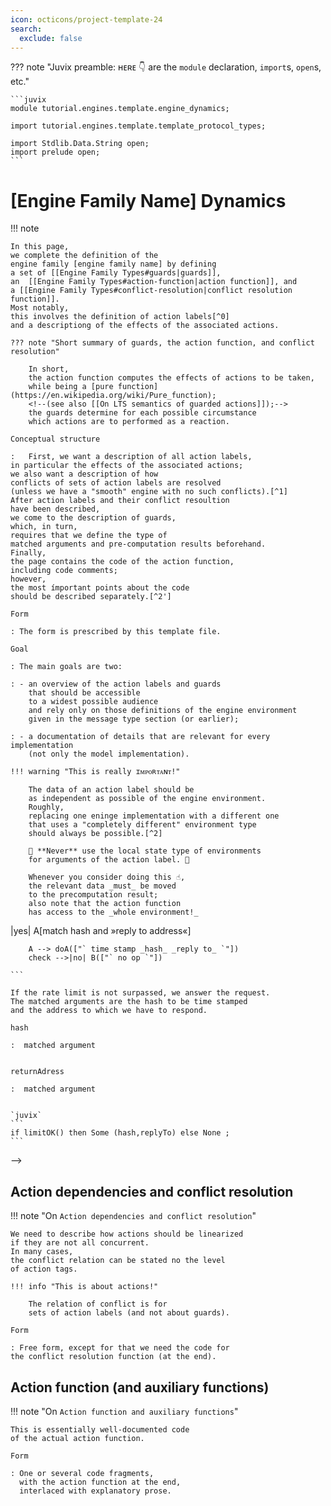 ```yaml
---
icon: octicons/project-template-24
search:
  exclude: false
---
```


??? note "Juvix preamble: ʜᴇʀᴇ 👇 are the `module` declaration, `import`s, `open`s, etc."

    ```juvix
    module tutorial.engines.template.engine_dynamics;

    import tutorial.engines.template.template_protocol_types;

    import Stdlib.Data.String open;
    import prelude open;
    ```

# [Engine Family Name] Dynamics

!!! note

    In this page,
    we complete the definition of the
    engine family [engine family name] by defining
    a set of [[Engine Family Types#guards|guards]],
    an  [[Engine Family Types#action-function|action function]], and
    a [[Engine Family Types#conflict-resolution|conflict resolution function]].
    Most notably,
    this involves the definition of action labels[^0]
    and a descriptiong of the effects of the associated actions.

    ??? note "Short summary of guards, the action function, and conflict resolution"

        In short,
        the action function computes the effects of actions to be taken,
        while being a [pure function](https://en.wikipedia.org/wiki/Pure_function);
        <!--(see also [[On LTS semantics of guarded actions]]);-->
        the guards determine for each possible circumstance
        which actions are to performed as a reaction.

    Conceptual structure

    :   First, we want a description of all action labels,
    in particular the effects of the associated actions;
    we also want a description of how
    conflicts of sets of action labels are resolved
    (unless we have a "smooth" engine with no such conflicts).[^1]
    After action labels and their conflict resoultion
    have been described,
    we come to the description of guards,
    which, in turn,
    requires that we define the type of
    matched arguments and pre-computation results beforehand.
    Finally,
    the page contains the code of the action function,
    including code comments;
    however,
    the most ímportant points about the code
    should be described separately.[^2']

    Form

    : The form is prescribed by this template file.

    Goal

    : The main goals are two:

    : - an overview of the action labels and guards
        that should be accessible
        to a widest possible audience
        and rely only on those definitions of the engine environment
        given in the message type section (or earlier);

    : - a documentation of details that are relevant for every implementation
        (not only the model implementation).

    !!! warning "This is really ɪᴍᴘᴏʀᴛᴀɴᴛ!"

        The data of an action label should be
        as independent as possible of the engine environment.
        Roughly,
        replacing one eninge implementation with a different one
        that uses a "completely different" environment type
        should always be possible.[^2]

        🚨 **Never** use the local state type of environments
        for arguments of the action label. 🚨

        Whenever you consider doing this ☝️,
        the relevant data _must_ be moved
        to the precomputation result;
        also note that the action function
        has access to the _whole environment!_
<!--ᚦ leave this here for the time being¶
    This involves the definition of three types—or type parameters,
    to be precise—besides those defined in the engine environment,
    whose terms guards compute and
    also feature in the input of the action function.

    Matched arguments

    :   Matched arguments are typically obtained by pattern matching of messages,
        be it from a trigger or previously received messages in one of the mailboxes.

    Action labels

    :   Action labels describe actions that members of the engine family
        [engine family name] can perform, in principle.


    Precomputation results

    :   Guards may involve non-trivial computations,
        wich should not be repeated;
         instead the results are passed on as precomputation result.

--><!--
    For this,
    we first define a datatype of _action labels,_
    each of which defines an action that
    a member of the engine family can perform
    (in response to messages or timer notifications)—without
    mentioning the specific circumastances that call
    for performing the action that the action label describes.
    The action labels are complemented by a set of guarded actions,
    which describe situations under which certain actions are actually performed.-->

!!! todo "definition of _engine system_"

    Where do we have the definition of engine system now?

## Overview

!!! note "On `Overview`"

    Form

    : The overview is free form,
    but preferably short
    (as many descriptions will follow).

    !!! quote "Pseudo-example"

        We give actions the structure of serial-parallel graphs
        such that computation can be parallelized.
        This involves splitting up the state into several parts
        and recombine results of what we shall call
        _action primitives._

## Action labels

!!! note "On `Action labels`"

    We first define a Juvix type of action labels.
    This type is required to be a record type or an algebraic data type
    for the purposes of the Anoma specification.
    The constructors of this type are called _action tags,_
    in analogy to _message tag._

    ??? info "Action labels determine unique action effects: _∀ label ∃! effect_"

        The action label alone has to determine
        the ensuing action effect,
        i.e.,
        how the state is to be updated,
        which list of messages has to be added to the send queue,
        what set of engines is to be spawned, and
        the changes to the timer list of the engine environment.
        Note that the action label has arguments that carry non-trivial data.

        👉 _The action tag parameters should be "minimal"!_

        The rule of thumb is that
        for each parameter that you may consider to add to an action label,
        consider to move it to the type of
        [[Engine Dynamics Template#matchable-arguments|matchable arguments]]
        or arbitrary
        [[Engine Dynamics Template#precomputation-results|precomputation results]].

    Conceptual structure

    :   Each action tag should have a small
        description of what the effects of the associated action(s) are,
        in broad terms, and a specific example term of the action label type.
        Ideally,
        the action tag alone determines a single action,
        because the guards should take care of any case distinctions;
        however, there may be exceptions to the rule.

    Form

    :   The form is similar to that of
        the message datatype of
        [[Engine Environment Template#messages|engine environments]].

    :   - We first give the Juvix code of
          the action label datatype
          named `[EngineFamilyName]ActionLabel`.

    :   - Then we have
          one sub-subsection for each action tag of the Juvix datatype,
          with a level three heading  `### [Action Tag ⟨i⟩]`.
          In these sub-subections, we have the following.
          
          Action tag code snippet

          : We first have the code snippet of the constructor,
          quoting the resepective portion of the Juvix datatype.

          Description
          
          : We describe in broad terms of the associated action.[^3]

          Example term

          : We give an example term ("wrapped" in a local module).

          Action effects

          : We describe the action effects in more detail,
          using a definition list for each of the following "terms":
          state update,
          messages to be sent,
          engines to be spawned,
          timer updates.

    Goal

    : An understanding of the purpose of the actions that action labels describe,
    without the need to consult later sections.

    !!! quote "Pseudo-example"

        ```juvix
        type someActionLabel :=
          | -- --8<-- [start:doThis]
            doThis String
            -- --8<-- [end:doThis]
          ;
        type anotherActionLabel :=
          | doThat String
        ;

        type allLabels :=
          | -- --8<-- [start:doAlternative]
            doAlternative (Either someActionLabel anotherActionLabel)
            -- --8<-- [end:doAlternative]
          | doBoth (Pair someActionLabel anotherActionLabel)
          | doAnotherAction String
        ;
        ```

        The corresponding structure would be the one of the last type.

        ### doAlternative

        !!! quote ""

            --8<-- "./engine_dynamics.juvix.md:doAlternative"

        We perform one of the two altertives,
         depending on user input and randomness—`coming soon™`.

        ```juvix
        module do_alternative_example;

        doAlternativeExample : allLabels :=
          doAlternative (prelude.Left (doThis "do it!"));

        end;
        ```

        #### Either.Left 

        The first alternative does _this._

        State update

        : Nothing happens.

        Messages to be sent

        : No messages are added to the send queue. 

        Engines to be spawned

        : None.

        Timer updates

        : None.

        #### Either.Right

        The other alternative does _that._

        ### doBoth

        Here we do both.

        #### first  `{` optional `}`

        Well, we have described _this_ above.

        #### second  `{` optional `}`

        Well, we have described _that_ above.

        ### doAnotherAction

        Finally, we have a third kind of action
        that also has to be documented.

## Matchable arguments

!!! note "On `Matchable arguments`"

    Matchable arguments are inspired by pattern matching;
    e.g., in
    [`receive do`-statements](https://hexdocs.pm/elixir/main/processes.html#sending-and-receiving-messages)
    in Elixir,
    we may match a subset of the arguments of a message tag.
    The type of matchable arguments defines
    which arguments possibly will be matched.
    Note that some ímportant arguments may already be covered by
    the arguments of the action label.

    Form

    : A Juvix algebraic datatype followed by documentation.

    Goal

    : Get an overview of which arguments we want to pass to the action function
      besides the action label.


## Precomputation results

!!! note "On `Precomputation results`"

    Guard evaluation may involve non-trivial computation
    that should not have to be repeated in
    the computation of the actions effects.
    Thus,
    we have a third input for action functions,
    which is meant to relay any precomputation results
    beyond matching and label computation.

    Form

    : A type definition with an explanation of its purpose.

    Goal

    : Get an overview of non-trivial computations performed by guards.


!!! warning "Execution time may be unbounded (in V2)"

    New events are "muted" for the time of
    guard evaluation and action execution.
    The only envisaged way around this is
    the specification of a "hard" maximum duration of action processing,
    after which the action processing is terminated with a timeout,
    and a previously specified default value is returned
    (typically also indicating the occurrence of the timeout).
    However,
    this is not part of V2 specs.

## Guards


!!! note "On `Guards`"

    For each guard of the engine family,
    we provide a guard description.

### [Guard ⟨guard $i$⟩] `{` $0 < i < l$ `}`

!!! note "On `[Guard ⟨guard $i$⟩]`"

    For each guard
    we want a short description
    of which actions are enable under which conditions.

    Conceptual structure

    : We essentially need a decision tree, flow chart, or similar for

    - how to determine whether this guard enables actions and then which ones

    - describe the action label, matched arguments,
    and pre-computations results for each of the cases;
    for the latter,
    we may describe how or when they are computed along the way.

    Form

    : There are three parts:

    1. a [flowchart](https://en.wikipedia.org/wiki/Flowchart)
    that illustrates the guard logic.
    Recall that decision nodes are diamond shaped (`{ decision node text }`);
    we (ab-)use rectangular boxes to describe matching of arguments
    or other computations
    (`[ processing node text ]`)
    and the final guard output
    is summarized in terminal nodes
    (`([matched arguments,  action label, precompuation result])`),
    which Mermaid calls "stadiums".

    2. Juvix code of the actual guard function

    3. an English language description of the code in broad terms.

    Goal

    : The flowchart should illustrate at a glance
    how actions are enabled by this guard.


!!! warning

    Mermaid has some restriction on how to use markdown by default:

    - [markdown](https://mermaid.js.org/syntax/flowchart.html#markdown-formatting)
	  has to be enclosed into ``"` ‌`` ``‌ `"`` braces;

	- the typewriter style, i.e., `text like this`, seems not easily usable.

<!--ᚦ: [let's keep this one/three lines of Chris's here, just in case]
Guards can provide information (similar to pattern-matching) which can then be used in the action. Each guard should come with a specified type `LocalData -> Maybe<T>` where `T` is the data that the guard will bind (pattern-match) out of the local data if (and only if) it matches.
-->
<!--ᚦ: let's keep this here for the moment ¶
!!! example

	```mermaid
	flowchart TD
		check{are we below the rate limit ?}
		check -->|yes| A[match hash and »reply to address«]
	    A --> doA(["` time stamp _hash_ _reply to_ `"])
		check -->|no| B(["` no op `"])

	```

	If the rate limit is not surpassed, we answer the request.
	The matched arguments are the hash to be time stamped
	and the address to which we have to respond.

	hash

	:  matched argument


	returnAdress

	:  matched argument


	`juvix`
    ```
    if limitOK() then Some (hash,replyTo) else None ;
    ```
-->

## Action dependencies and conflict resolution

!!! note "On `Action dependencies and conflict resolution`"

    We need to describe how actions should be linearized
    if they are not all concurrent.
    In many cases,
    the conflict relation can be stated no the level
    of action tags.

    !!! info "This is about actions!"

        The relation of conflict is for
        sets of action labels (and not about guards).

    Form

    : Free form, except for that we need the code for
    the conflict resolution function (at the end).


## Action function (and auxiliary functions)

!!! note "On `Action function and auxiliary functions`"

    This is essentially well-documented code
    of the actual action function.

    Form

    : One or several code fragments,
      with the action function at the end,
      interlaced with explanatory prose.


<!--
### [Action Name ⟨$i$⟩] `{` one such sub-section per guarded action `}`

!!! note

    The description of the actions starts
    with an English language high-level description,
    followed by more detailed descriptions
    of state update, messages to be sent, timers to be set/cancelled/reset,
    and engine instances to be spawned.

    This section may be split into several
    if there are several different cases
    such that each of them deserves a different action label.

### Overview `{` action ⟨$i$⟩`}`

!!! note

	Some paragraphs of English language prose
	as the author sees fit.

!!! example

	Besides answering the request,
	we have to update the ringbuffer of the mailbox state.

### Code `{` action ⟨$i$⟩ `}`

??? note "show me the code"

    ♢juvix

### [Action label ⟨$i_j$⟩]

#### Purpose `{`⟨$i_j$⟩`}`

!!! note

    We give quick descriptions of the action for this label.

##### State update `{`⟨$i_j$⟩`}`

!!! note

    Describe the state update

!!! example

    The rate limit is constant in the example.

##### Messages to be sent `{`⟨$i_j$⟩`}`

!!! note

    Describe the messages to be sent
    as a list (or a set if you prefer).

!!! example

    We send only a single message.

    - Send the time stamped hash to the requested »reply to« address.

##### Engines to be created `{`⟨$i_j$⟩`}`

!!! note

    Describe the engines to be created.

!!! example

    No engines are created.

##### Timers to be set/cancelled/reset `{`⟨$i_j$⟩`}`

!!! note

    Describe the engines timers to be set/cancelled/reset.

!!! example

    The time stamping server does not need to set any timers.

## Concurrency, conflict, mutual exclusion. `{` v2' `}`

!!! note "Coming soon™"

    Finally, we need to define the relations of
    concurrency, conflict, mutual exclusion
    between action labels.

-->
<!-- footnotes -->

[^0]: The action labels will be relevant to
      give engine systems a
      [labelled transition system](https://en.wikipedia.org/?title=Labelled_transition_system&redirect=yes)
      semantics,
      which in turn is necessary to be able to check against
      [temporal logic](https://en.wikipedia.org/wiki/Temporal_logic)
      properties.


[^1]: The specification pages impose
      a linear order on guards / action labels;
      however,
      this is independent of
      any conflict resolution strategies.

[^2]: The only exception may be some messages
      that are prescribed by the [[Application Architecture]]
      and similarly actions.<!-- todo: well, where do we have those?-->

[^2']: Eventually,
    we may want to describe each action
    as a [series-parallel graph](https://en.wikipedia.org/wiki/Series%E2%80%93parallel_graph)
    of _action primitives;_
    the main rationale is fostering code re-use,
    the potential for parallel execution deserves mention as well.
    Finally,
    in some situations,
    we can avoid sending messages to "self".
    Thus,
    you _should_ define action primitives if they naturally arise.

[^3]: The action may be structured,
for example there may
be alternatives or sequences of "sub-actions".
If the action has non-trivial structure,
the structure of this sub-subsection should reflect
the structure of the remainder of the sub-section.
One way to structure is to have a set of "sub-actions"
with a conflict resolution strategy.

